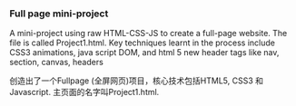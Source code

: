 ### Full page mini-project

A mini-project using raw HTML-CSS-JS to create a full-page website. The file is called Project1.html. Key techniques learnt in the process include CSS3 animations, java script DOM,
and html 5 new header tags like nav, section, canvas, headers

创造出了一个Fullpage (全屏网页)项目，核心技术包括HTML5, CSS3 和Javascript. 主页面的名字叫Project1.html.

